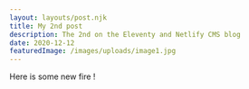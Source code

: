 ```yaml
---
layout: layouts/post.njk
title: My 2nd post
description: The 2nd on the Eleventy and Netlify CMS blog
date: 2020-12-12
featuredImage: /images/uploads/image1.jpg
---
```



Here is some new fire !